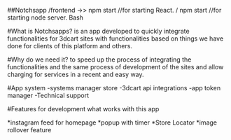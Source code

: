##Notchsapp
/frontend ->> npm start //for starting React.
/ npm start //for starting node server.
Bash


#What is Notchsapps?
is an app developed to quickly integrate functionalities for 3dcart sites with functionalities based on things we have done for clients of this platform and others.


#Why do we need it?
to speed up the process of integrating the functionalities and the same process of development of the sites and allow charging for services in a recent and easy way.


#App system
-systems manager store
-3dcart api integrations
-app token manager
-Technical support

#Features for development what works with this app

*instagram feed for homepage
*popup with timer
*Store Locator
*image rollover feature